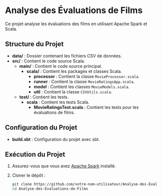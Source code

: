 # Analyse des Évaluations de Films

Ce projet analyse les évaluations des films en utilisant Apache Spark et Scala.

## Structure du Projet

- **data/** : Dossier contenant les fichiers CSV de données.
- **src/** : Contient le code source Scala.
  - **main/** : Contient le code source principal.
    - **scala/** : Contient les packages et classes Scala.
      - **processor** : Contient la classe `MovieProcessor.scala`.
      - **runner** : Contient la classe `MovieRatingsApp.scala`.
      - **model** : Contient les classes `MovieModels.scala`.
      - **util** : Contient la classe `CSVUtils.scala`.
  - **test/** : Contient les tests.
    - **scala** : Contient les tests Scala.
      - **MovieRatingsTest.scala** : Contient les tests pour les évaluations de films.

## Configuration du Projet

- **build.sbt** : Configuration du projet avec sbt.

## Exécution du Projet

1. Assurez-vous que vous avez [Apache Spark](https://spark.apache.org/) installé.
2. Cloner le dépôt :

   ```sh
   git clone https://github.com/votre-nom-utilisateur/Analyse-des-Evaluations-de-Films.git
   cd Analyse-des-Evaluations-de-Films
